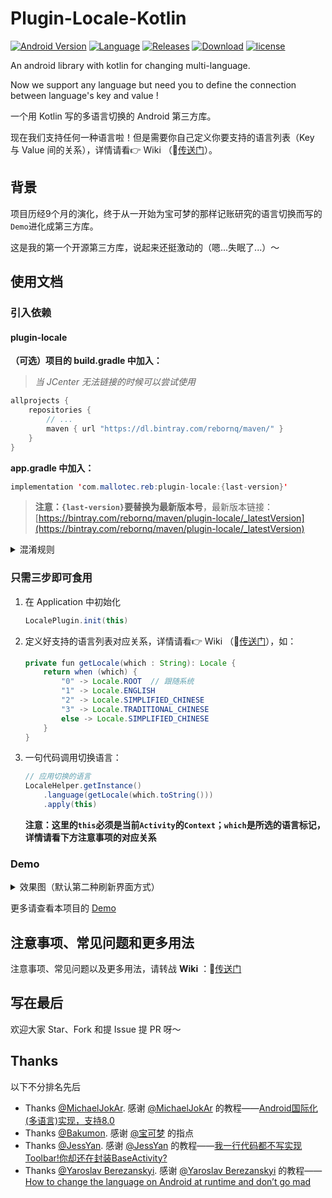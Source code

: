 # Plugin-Locale-Kotlin
[![Android Version](https://img.shields.io/badge/android-5.0%2B-brightgreen.svg)](https://bintray.com/rebornq/maven/plugin-locale) [![Language](https://img.shields.io/badge/language-kotlin-orange.svg)](https://github.com/RebornQ/Plugin-Locale-Kotlin) [![Releases](https://img.shields.io/github/release/RebornQ/Plugin-Locale-Kotlin.svg)](https://github.com/RebornQ/Plugin-Locale-Kotlin) [![Download](https://api.bintray.com/packages/rebornq/maven/plugin-locale/images/download.svg)](https://bintray.com/rebornq/maven/plugin-locale/_latestVersion) [![license](https://img.shields.io/badge/license-Apache2-yellow.svg)](https://github.com/RebornQ/Plugin-Locale-Kotlin/blob/master/LICENSE)

An android library with kotlin for changing multi-language.

Now we support any language but need you to define the connection between language's key and value !

一个用 Kotlin 写的多语言切换的 Android 第三方库。

现在我们支持任何一种语言啦！但是需要你自己定义你要支持的语言列表（Key 与 Value 间的关系），详情请看👉 Wiki （🚪[传送门](https://github.com/RebornQ/Plugin-Locale-Kotlin/wiki)）。

## 背景
项目历经9个月的演化，终于从一开始为宝可梦的那样记账研究的语言切换而写的`Demo`进化成第三方库。

这是我的第一个开源第三方库，说起来还挺激动的（嗯...失眠了...）～

## 使用文档
### 引入依赖
#### plugin-locale
**（可选）项目的 build.gradle 中加入：**
> *当 JCenter 无法链接的时候可以尝试使用*

```java
allprojects {
    repositories {
        // ...
        maven { url "https://dl.bintray.com/rebornq/maven/" }
    }
}
```

**app.gradle 中加入：**
```java
implementation 'com.mallotec.reb:plugin-locale:{last-version}'
```
> **注意：`{last-version}`要替换为最新版本号**，最新版本链接：[https://bintray.com/rebornq/maven/plugin-locale/_latestVersion](https://bintray.com/rebornq/maven/plugin-locale/_latestVersion)

<details>
<summary>混淆规则</summary>

### 添加混淆规则(可选)

```shell
# LocalePlugin 混淆规则
-keep class com.mallotec.reb.localeplugin.** { *; }
-dontwarn com.mallotec.reb.localeplugin.**
```

</details>

### 只需三步即可食用
1. 在 Application 中初始化

    ```java
    LocalePlugin.init(this)
    ```

1. 定义好支持的语言列表对应关系，详情请看👉 Wiki （🚪[传送门](https://github.com/RebornQ/Plugin-Locale-Kotlin/wiki)），如：
    
    ```java
    private fun getLocale(which : String): Locale {
        return when (which) {
            "0" -> Locale.ROOT  // 跟随系统
            "1" -> Locale.ENGLISH
            "2" -> Locale.SIMPLIFIED_CHINESE
            "3" -> Locale.TRADITIONAL_CHINESE
            else -> Locale.SIMPLIFIED_CHINESE
        }
    }
    ```

3. 一句代码调用切换语言：

    ```java
    // 应用切换的语言
    LocaleHelper.getInstance()
        .language(getLocale(which.toString()))
        .apply(this)
    ```
    
   **注意：这里的`this`必须是当前`Activity`的`Context`；`which`是所选的语言标记，详情请看下方注意事项的对应关系**


### Demo

<details>
<summary>效果图（默认第二种刷新界面方式）</summary>

![MultiLanguageDemo-NoRestartToLaunche](/media/MultiLanguageDemo-NoRestartToLauncher.gif)

</details>

更多请查看本项目的 [Demo](https://github.com/RebornQ/Plugin-Locale-Kotlin/tree/master/demo)

## 注意事项、常见问题和更多用法
注意事项、常见问题以及更多用法，请转战 **Wiki** ：🚪[传送门](https://github.com/RebornQ/Plugin-Locale-Kotlin/wiki)

## 写在最后
欢迎大家 Star、Fork 和提 Issue 提 PR 呀～

## Thanks
以下不分排名先后

- Thanks [@MichaelJokAr](https://github.com/MichaelJokAr). 感谢 [@MichaelJokAr](https://github.com/MichaelJokAr) 的教程——[Android国际化(多语言)实现，支持8.0](https://blog.csdn.net/a1018875550/article/details/79845949)
- Thanks [@Bakumon](https://github.com/Bakumon). 感谢 [@宝可梦](https://github.com/Bakumon) 的指点
- Thanks [@JessYan](https://github.com/JessYanCoding). 感谢 [@JessYan](https://github.com/JessYanCoding) 的教程——[我一行代码都不写实现Toolbar!你却还在封装BaseActivity?](https://juejin.im/post/590f09ec128fe100584ee6b0)
- Thanks [@Yaroslav Berezanskyi](https://proandroiddev.com/@yaroslavberezanskyi). 感谢 [@Yaroslav Berezanskyi](https://proandroiddev.com/@yaroslavberezanskyi) 的教程——[How to change the language on Android at runtime and don’t go mad](https://proandroiddev.com/change-language-programmatically-at-runtime-on-android-5e6bc15c758)
